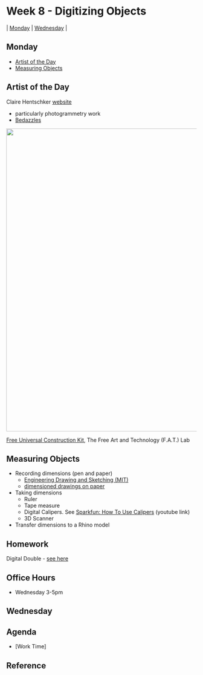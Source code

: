 # Week 8 - Digitizing Objects

| [Monday](#monday) | [Wednesday](#wednesday) |

## Monday
- [Artist of the Day](#artist-of-the-day)
- [Measuring Objects](#measuring-objects)

## Artist of the Day

Claire Hentschker [website](http://www.clairesophie.com/)
- particularly photogrammetry work
- [Bedazzles](http://www.clairesophie.com/new-page-1)


<img src="https://user-images.githubusercontent.com/1598545/195104353-61e1075a-9fc3-4192-a71f-332bd9350990.png" width=800>

[Free Universal Construction Kit](https://fffff.at/free-universal-construction-kit/), The Free Art and Technology (F.A.T.) Lab

## Measuring Objects
- Recording dimensions (pen and paper)
  - [Engineering Drawing and Sketching (MIT)](https://ocw.mit.edu/courses/2-007-design-and-manufacturing-i-spring-2009/pages/related-resources/drawing_and_sketching/)
  - [dimensioned drawings on paper](http://www.pages.drexel.edu/~rcc34/Files/Teaching/MEM201%20L5-Fa0809-SpDimensions_RC.pdf)
- Taking dimensions
  - Ruler
  - Tape measure
  - Digital Calipers. See [Sparkfun: How To Use Calipers](https://www.youtube.com/watch?v=73YJA5giZfs) (youtube link)
  - 3D Scanner
- Transfer dimensions to a Rhino model

## Homework
Digital Double - [see here](../exercises/ex2.md)

## Office Hours 
- Wednesday 3-5pm

## Wednesday

## Agenda
- [Work Time]

## Reference
